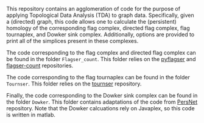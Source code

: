 This repository contains an agglomeration of code for the purpose of applying Topological Data Analysis (TDA) to graph data. Specifically, given a (directed) graph, this code allows one to calculate the (persistent) homology of the corresponding flag complex, directed flag complex, flag tournaplex, and Dowker sink complex. Additionally, options are provided to print all of the simplices present in these complexes.

The code corresponding to the flag complex and directed flag complex can be found in the folder `Flagser_count`. This folder relies on the [pyflagser](https://github.com/giotto-ai/pyflagser) and [flagser-count](https://github.com/JasonPSmith/flagser-count) repositories.

The code corresponding to the flag tournaplex can be found in the folder `Tournser`.  This folder relies on the [tournser](https://github.com/JasonPSmith/tournser.git) repository.

Finally, the code corresponding to the Dowker sink complex can be found in the folder `Dowker`. This folder contains adaptations of the code from [PersNet](https://github.com/fmemoli/PersNet) repository. Note that the Dowker calcuations rely on Javaplex, so this code is written in matlab.